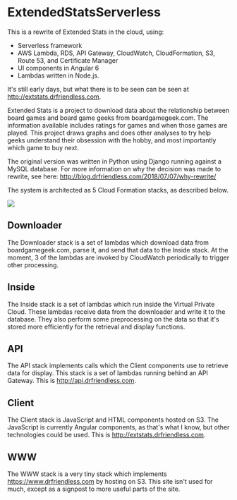 # ExtendedStatsServerless

This is a rewrite of Extended Stats in the cloud, using:

 * Serverless framework
 * AWS Lambda, RDS, API Gateway, CloudWatch, CloudFormation, S3, Route 53, and Certificate Manager
 * UI components in Angular 6
 * Lambdas written in Node.js.

It's still early days, but what there is to be seen can be seen at http://extstats.drfriendless.com.

Extended Stats is a project to download data about the relationship between board games and board game geeks from boardgamegeek.com.
The information available includes ratings for games and when those games are played.
This project draws graphs and does other analyses to try help geeks understand their obsession with the hobby, and most
importantly which game to buy next.

The original version was written in Python using Django running against a MySQL database.
For more information on why the decision was made to rewrite, see here: http://blog.drfriendless.com/2018/07/07/why-rewrite/

The system is architected as 5 Cloud Formation stacks, as described below.

<img src="https://www.drfriendless.com/img/Extended%20Stats%20Serverless%20Architecture.png"/>

## Downloader

The Downloader stack is a set of lambdas which download data from boardgamegeek.com, parse it, and send that data to the Inside stack.
At the moment, 3 of the lambdas are invoked by CloudWatch periodically to trigger other processing.

## Inside

The Inside stack is a set of lambdas which run inside the Virtual Private Cloud.
These lambdas receive data from the downloader and write it to the database.
They also perform some preprocessing on the data so that it's stored more efficiently for the retrieval and display functions.

## API

The API stack implements calls which the Client components use to retrieve data for display.
This stack is a set of lambdas running behind an API Gateway.
This is http://api.drfriendless.com.

## Client

The Client stack is JavaScript and HTML components hosted on S3.
The JavaScript is currently Angular components, as that's what I know, but other technologies could be used.
This is http://extstats.drfriendless.com.

## WWW

The WWW stack is a very tiny stack which implements https://www.drfriendless.com by hosting on S3.
This site isn't used for much, except as a signpost to more useful parts of the site.